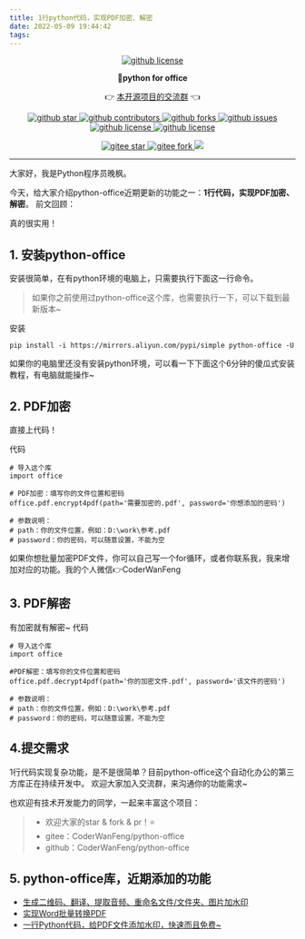 ```yaml
---
title: 1行python代码，实现PDF加密、解密
date: 2022-05-09 19:44:42
tags:
---
```


<p align="center">
    <a target="_blank" href='https://github.com/CoderWanFeng/python-office'>
    <img src="http://python4office.cn/images/github-nav.jpg" alt="github license"/>
    </a>   
</p>
<p align="center">
	<strong>🍬python for office</strong>
</p>
<p align="center">
	👉 <a href="http://www.python4office.cn/wechat-group/">本开源项目的交流群</a> 👈
</p>


<p align="center" name="图标-github">
    <a target="_blank" href='https://github.com/CoderWanFeng/python-office'>
    <img src="https://img.shields.io/github/stars/CoderWanFeng/python-office.svg?style=social" alt="github star"/>
    </a>
    <a target="_blank" href='https://github.com/CoderWanFeng/python-office'>
    <img src="https://img.shields.io/github/contributors/CoderWanFeng/python-office" alt="github contributors"/>
    </a>
    <a target="_blank" href='https://github.com/CoderWanFeng/python-office'>
    <img src="https://img.shields.io/github/forks/CoderWanFeng/python-office" alt="github forks"/>
    </a>
    <a target="_blank" href='https://github.com/CoderWanFeng/python-office'>
    <img src="https://img.shields.io/github/issues/CoderWanFeng/python-office" alt="github issues"/>
    </a>	
    <a target="_blank" href='https://github.com/CoderWanFeng/python-office'>
    <img src="https://img.shields.io/github/issues-pr/CoderWanFeng/python-office" alt="github license"/>
    </a>
    <a target="_blank" href='https://github.com/CoderWanFeng/python-office'>
    <img src="https://img.shields.io/github/license/CoderWanFeng/python-office" alt="github license"/>
    </a>   
</p>

<p align="center" name="gitee">
	<a target="_blank" href='https://gitee.com/CoderWanFeng/python-office/'>
		<img src='https://gitee.com/CoderWanFeng/python-office/badge/star.svg?theme=dark' alt='gitee star'/>
	</a>
	<a target="_blank" href='https://github.com/CoderWanFeng/python-office'>
		<img src="https://gitee.com/CoderWanFeng/python-office/badge/fork.svg?theme=dark" alt="gitee fork"/>
	</a>
	<a href="https://mp.weixin.qq.com/s/yaSmFKO3RrBpyanW3nvRAQ">
	<img src="https://img.shields.io/badge/QQ-163434413-orange"/></a>
</p>

-------------------------------------------------------------------------------


大家好，我是Python程序员晚枫。

今天，给大家介绍python-office近期更新的功能之一：**1行代码，实现PDF加密、解密**。
前文回顾：

真的很实用！

## 1. 安装python-office
安装很简单，在有python环境的电脑上，只需要执行下面这一行命令。
> 如果你之前使用过python-office这个库，也需要执行一下，可以下载到最新版本~

安装
```
pip install -i https://mirrors.aliyun.com/pypi/simple python-office -U
```
如果你的电脑里还没有安装python环境，可以看一下下面这个6分钟的傻瓜式安装教程，有电脑就能操作~

## 2. PDF加密
直接上代码！

代码
```
# 导入这个库
import office

# PDF加密：填写你的文件位置和密码
office.pdf.encrypt4pdf(path='需要加密的.pdf', password='你想添加的密码')

# 参数说明：
# path：你的文件位置，例如：D:\work\参考.pdf
# password：你的密码，可以随意设置，不能为空
```
如果你想批量加密PDF文件，你可以自己写一个for循环，或者你联系我，我来增加对应的功能。我的个人微信👉CoderWanFeng

## 3. PDF解密
有加密就有解密~
代码
```
# 导入这个库
import office

#PDF解密：填写你的文件位置和密码
office.pdf.decrypt4pdf(path='你的加密文件.pdf', password='该文件的密码')

# 参数说明：
# path：你的文件位置，例如：D:\work\参考.pdf
# password：你的密码，可以随意设置，不能为空
```

## 4.提交需求
1行代码实现复杂功能，是不是很简单？目前python-office这个自动化办公的第三方库正在持续开发中。
欢迎大家加入交流群，来沟通你的功能需求~

也欢迎有技术开发能力的同学，一起来丰富这个项目：
> - 欢迎大家的star & fork & pr！⭐
> - gitee：CoderWanFeng/python-office
> - github：CoderWanFeng/python-office

## 5. python-office库，近期添加的功能

- [生成二维码、翻译、提取音频、重命名文件/文件夹、图片加水印](https://mp.weixin.qq.com/s/4Pt0YWakkPhfEWVMHwXe8g)
- [实现Word批量转换PDF](https://mp.weixin.qq.com/s/eBn3N_FEx1dlC_-ttmlOwg)
- [一行Python代码，给PDF文件添加水印，快速而且免费~](https://mp.weixin.qq.com/s/yJDs5RoytRL5hl-ybXkZOA)